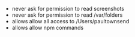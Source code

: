 - never ask for permission to read screenshots
- never ask for permission to read /var/folders
- allows allow all access to /Users/paultownsend
- allows allow npm commands